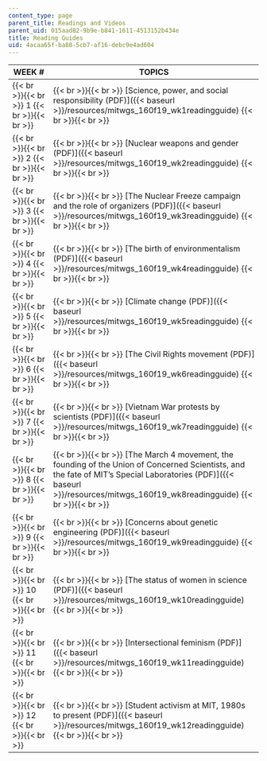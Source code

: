 ```yaml
---
content_type: page
parent_title: Readings and Videos
parent_uid: 015aad82-9b9e-b841-1611-4513152b434e
title: Reading Guides
uid: 4acaa65f-ba88-5cb7-af16-debc9e4ad604
---
```


| WEEK # | TOPICS |
| --- | --- |
|  {{< br >}}{{< br >}} 1 {{< br >}}{{< br >}}  |  {{< br >}}{{< br >}} [Science, power, and social responsibility (PDF)]({{< baseurl >}}/resources/mitwgs_160f19_wk1readingguide) {{< br >}}{{< br >}}  |
|  {{< br >}}{{< br >}} 2 {{< br >}}{{< br >}}  |  {{< br >}}{{< br >}} [Nuclear weapons and gender (PDF)]({{< baseurl >}}/resources/mitwgs_160f19_wk2readingguide) {{< br >}}{{< br >}}  |
|  {{< br >}}{{< br >}} 3 {{< br >}}{{< br >}}  |  {{< br >}}{{< br >}} [The Nuclear Freeze campaign and the role of organizers (PDF)]({{< baseurl >}}/resources/mitwgs_160f19_wk3readingguide) {{< br >}}{{< br >}}  |
|  {{< br >}}{{< br >}} 4 {{< br >}}{{< br >}}  |  {{< br >}}{{< br >}} [The birth of environmentalism (PDF)]({{< baseurl >}}/resources/mitwgs_160f19_wk4readingguide) {{< br >}}{{< br >}}  |
|  {{< br >}}{{< br >}} 5 {{< br >}}{{< br >}}  |  {{< br >}}{{< br >}} [Climate change (PDF)]({{< baseurl >}}/resources/mitwgs_160f19_wk5readingguide) {{< br >}}{{< br >}}  |
|  {{< br >}}{{< br >}} 6 {{< br >}}{{< br >}}  |  {{< br >}}{{< br >}} [The Civil Rights movement (PDF)]({{< baseurl >}}/resources/mitwgs_160f19_wk6readingguide) {{< br >}}{{< br >}}  |
|  {{< br >}}{{< br >}} 7 {{< br >}}{{< br >}}  |  {{< br >}}{{< br >}} [Vietnam War protests by scientists (PDF)]({{< baseurl >}}/resources/mitwgs_160f19_wk7readingguide) {{< br >}}{{< br >}}  |
|  {{< br >}}{{< br >}} 8 {{< br >}}{{< br >}}  |  {{< br >}}{{< br >}} [The March 4 movement, the founding of the Union of Concerned Scientists, and the fate of MIT’s Special Laboratories (PDF)]({{< baseurl >}}/resources/mitwgs_160f19_wk8readingguide) {{< br >}}{{< br >}}  |
|  {{< br >}}{{< br >}} 9 {{< br >}}{{< br >}}  |  {{< br >}}{{< br >}} [Concerns about genetic engineering (PDF)]({{< baseurl >}}/resources/mitwgs_160f19_wk9readingguide) {{< br >}}{{< br >}}  |
|  {{< br >}}{{< br >}} 10 {{< br >}}{{< br >}}  |  {{< br >}}{{< br >}} [The status of women in science (PDF)]({{< baseurl >}}/resources/mitwgs_160f19_wk10readingguide) {{< br >}}{{< br >}}  |
|  {{< br >}}{{< br >}} 11 {{< br >}}{{< br >}}  |  {{< br >}}{{< br >}} [Intersectional feminism (PDF)]({{< baseurl >}}/resources/mitwgs_160f19_wk11readingguide) {{< br >}}{{< br >}}  |
|  {{< br >}}{{< br >}} 12 {{< br >}}{{< br >}}  |  {{< br >}}{{< br >}} [Student activism at MIT, 1980s to present (PDF)]({{< baseurl >}}/resources/mitwgs_160f19_wk12readingguide) {{< br >}}{{< br >}}